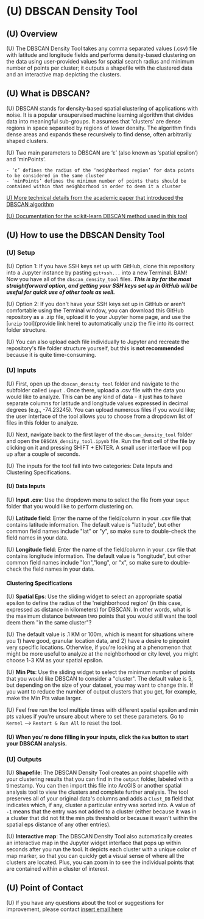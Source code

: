 # (U) DBSCAN Density Tool

## (U) Overview

(U) The DBSCAN Density Tool takes any comma separated values (.csv) file with latitude and longitude fields and performs density-based clustering on the data using user-provided values for spatial search radius and minimum number of points per cluster; it outputs a shapefile with the clustered data and an interactive map depicting the clusters.

## (U) What is DBSCAN?

(U) DBSCAN stands for **d**ensity-**b**ased **s**patial **c**lustering of **a**pplications with **n**oise. It is a popular unsupervised machine learning algorithm that divides data into meaningful sub-groups. It assumes that 'clusters' are dense regions in space separated by regions of lower density. The algorithm finds dense areas and expands these recursively to find dense, often
arbitrarily shaped clusters.

(U) Two main parameters to DBSCAN are ‘ε’ (also known as ‘spatial epsilon‘) and ‘minPoints’. 

    - ‘ε’ defines the radius of the ‘neighborhood region’ for data points to be considered in the same cluster
    - ‘minPoints’ defines the minimum number of points thats should be contained within that neighborhood in order to deem it a cluster

[U) More technical details from the academic paper that introduced the DBSCAN algorithm](https://www.aaai.org/Papers/KDD/1996/KDD96-037.pdf)

[(U) Documentation for the scikit-learn DBSCAN method used in this tool](https://scikit-learn.org/stable/modules/generated/sklearn.cluster.DBSCAN.html)


## (U) How to use the DBSCAN Density Tool

### (U) Setup

(U) Option 1: If you have SSH keys set up with GitHub, clone this repository into a Jupyter instance by pasting ```git+ssh...``` into a new Terminal. BAM! Now you have all of the ```dbscan_density_tool``` files. ***This is by far the most straightforward option, and getting your SSH keys set up in GitHub will be useful for quick use of other tools as well.***

(U) Option 2: If you don't have your SSH keys set up in GitHub or aren't comfortable using the Terminal window, you can download this GitHub repository as a .zip file, upload it to your Jupyter home page, and use the [```unzip``` tool](provide link here) to automatically unzip the file into its correct folder structure. 

(U) You can also upload each file individually to Jupyter and recreate the repository's file folder structure yourself, but this is **not recommended** because it is quite time-consuming.

### (U) Inputs

(U) First, open up the ```dbscan_density tool``` folder and navigate to the subfolder called ```input``` . Once there, upload a .csv file with the data you would like to analyze. This can be any kind of data - it just has to have separate columns for latitude and longitude values expressed in decimal degrees (e.g., -74.23245). You can upload numerous files if you would like; the user interface of the tool allows you to choose from a dropdown list of files in this folder to analyze.

(U) Next, navigate back to the first layer of the ```dbscan_density_tool``` folder and open the ```DBSCAN_density_tool.ipynb``` file. Run the first cell of the file by clicking on it and pressing SHIFT + ENTER. A small user interface will pop up after a couple of seconds.

(U) The inputs for the tool fall into two categories: Data Inputs and Clustering Specifications.

#### (U) Data Inputs

(U) **Input .csv**: Use the dropdown menu to select the file from your ```input``` folder that you would like to perform clustering on.

(U) **Latitude field**: Enter the name of the field/column in your .csv file that contains latitude information. The default value is "latitude", but other common field names include "lat" or "y", so make sure to double-check the field names in your data.

(U) **Longitude field**: Enter the name of the field/column in your .csv file that contains longitude information. The default value is "longitude", but other common field names include "lon","long", or "x", so make sure to double-check the field names in your data.

#### Clustering Specifications

(U) **Spatial Eps**: Use the sliding widget to select an appropriate spatial epsilon to define the radius of the 'neighborhood region' (in this case, expressed as distance in kilometers) for DBSCAN. In other words, what is the maximum distance between two points that you would still want the tool deem them "in the same cluster"? 

(U) The default value is .1 KM or 100m, which is meant for situations where you 1) have good, granular location data, and 2) have a desire to pinpoint very specific locations. Otherwise, if you're looking at a phenomenon that might be more useful to analyze at the neighborhood or city level, you might choose 1-3 KM as your spatial epsilon. 

(U) **Min Pts**: Use the sliding widget to select the minimum number of points that you would like DBSCAN to consider a "cluster". The default value is 5, but depending on the size of your dataset, you may want to change this. If you want to reduce the number of output clusters that you get, for example, make the Min Pts value larger.

(U) Feel free run the tool multiple times with different spatial epsilon and min pts values if you're unsure about where to set these parameters. Go to ```Kernel``` --> ```Restart & Run All``` to reset the tool.

#### (U) When you're done filling in your inputs, click the ```Run``` button to start your DBSCAN analysis.

### (U) Outputs

(U) **Shapefile**: The DBSCAN Density Tool creates an point shapefile with your clustering results that you can find in the ```output``` folder, labeled with a timestamp. You can then import this file into ArcGIS or another spatial analysis tool to view the clusters and complete further analysis. The tool preserves all of your original data's columns and adds a ```Clust_DB``` field that indicates which, if any, cluster a particular entry was sorted into. A value of ```-1``` means that the entry was not added to a cluster (either because it was in a cluster that did not fit the min pts threshold or because it wasn't within the spatial eps distance of any other entries). 

(U) **Interactive map**: The DBSCAN Density Tool also automatically creates an interactive map in the Jupyter widget interface that pops up within seconds after you run the tool. It depicts each cluster with a unique color of map marker, so that you can quickly get a visual sense of where all the clusters are located. Plus, you can zoom in to see the individual points that are contained within a cluster of interest.

## (U) Point of Contact

(U) If you have any questions about the tool or suggestions for improvement, please contact [insert email here](@.com)